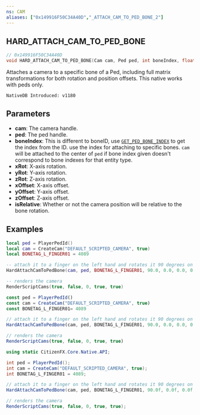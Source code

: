 ```yaml
---
ns: CAM
aliases: ["0x149916F50C34A40D","_ATTACH_CAM_TO_PED_BONE_2"]
---
```

## HARD_ATTACH_CAM_TO_PED_BONE

```c
// 0x149916F50C34A40D
void HARD_ATTACH_CAM_TO_PED_BONE(Cam cam, Ped ped, int boneIndex, float xRot, float yRot, float zRot, float xOffset, float yOffset, float zOffset, BOOL isRelative);
```

Attaches a camera to a specific bone of a Ped, including full matrix transformations for both rotation and position offsets.
This native works with peds only.

```
NativeDB Introduced: v1180
```

## Parameters
* **cam**: The camera handle.
* **ped**: The ped handle.
* **boneIndex**: This is different to boneID, use [`GET_PED_BONE_INDEX`](#_0x3F428D08BE5AAE31) to get the index from the ID. use the index for attaching to specific bones. `cam` will be attached to the center of `ped` if bone index given doesn't correspond to bone indexes for that entity type.
* **xRot**: X-axis rotation.
* **yRot**: Y-axis rotation.
* **zRot**: Z-axis rotation.
* **xOffset**: X-axis offset.
* **yOffset**: Y-axis offset.
* **zOffset**: Z-axis offset.
* **isRelative**: Whether or not the camera position will be relative to the bone rotation.

## Examples

```lua
local ped = PlayerPedId()
local cam = CreateCam("DEFAULT_SCRIPTED_CAMERA", true)
local BONETAG_L_FINGER01 = 4089

-- attach it to a finger on the left hand and rotates it 90 degrees on the X-axis
HardAttachCamToPedBone(cam, ped, BONETAG_L_FINGER01, 90.0, 0.0, 0.0, 0.0, 0.0, 0.0, true)

-- renders the camera
RenderScriptCams(true, false, 0, true, true)

```

```js
const ped = PlayerPedId()
const cam = CreateCam("DEFAULT_SCRIPTED_CAMERA", true)
const BONETAG_L_FINGER01= 4089

// attach it to a finger on the left hand and rotates it 90 degrees on the X-axis
HardAttachCamToPedBone(cam, ped, BONETAG_L_FINGER01, 90.0, 0.0, 0.0, 0.0, 0.0, 0.0, true)

// renders the camera
RenderScriptCams(true, false, 0, true, true)
```

```cs
using static CitizenFX.Core.Native.API;

int ped = PlayerPedId();
int cam = CreateCam("DEFAULT_SCRIPTED_CAMERA", true);
int BONETAG_L_FINGER01 = 4089;

// attach it to a finger on the left hand and rotates it 90 degrees on the X-axis
HardAttachCamToPedBone(cam, ped, BONETAG_L_FINGER01, 90.0f, 0.0f, 0.0f, 0.0f, 0.0f, 0.0f, true);

// renders the camera
RenderScriptCams(true, false, 0, true, true);
```

